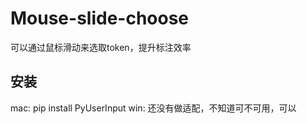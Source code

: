 # Mouse-slide-choose
可以通过鼠标滑动来选取token，提升标注效率

## 安装
mac: pip install PyUserInput
win: 还没有做适配，不知道可不可用，可以
